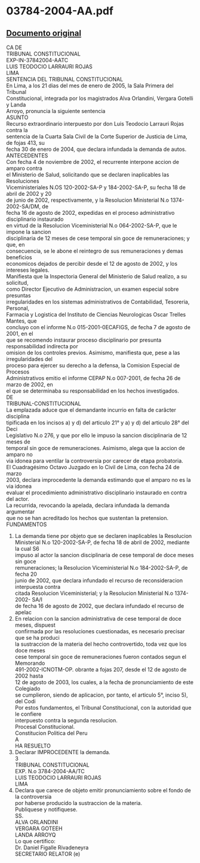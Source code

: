 
03784-2004-AA.pdf
=================
  
[Documento original](https://tc.gob.pe/jurisprudencia/2005/03784-2004-AA.pdf)  
---  
CA DE  
TRIBUNAL CONSTITUCIONAL  
EXP-IN-37842004-AATC  
LUIS TEODOCIO LARRAURI ROJAS  
LIMA  
SENTENCIA DEL TRIBUNAL CONSTITUCIONAL  
En Lima, a los 21 dias del mes de enero de 2005, la Sala Primera del Tribunal  
Constitucional, integrada por los magistrados Alva Orlandini, Vergara Gotelli y Landa  
Arroyo, pronuncia la siguiente sentencia  
ASUNTO  
Recurso extraordinario interpuesto por don Luis Teodocio Larrauri Rojas contra la  
sentencia de la Cuarta Sala Civil de la Corte Superior de Justicia de Lima, de fojas 413, su  
fecha 30 de enero de 2004, que declara infundada la demanda de autos.  
ANTECEDENTES  
Con fecha 4 de noviembre de 2002, el recurrente interpone accion de amparo contra  
el Ministerio de Salud, solicitando que se declaren inaplicables las Resoluciones  
Viceministeriales N.OS 120-2002-SA-P y 184-2002-SA-P, su fecha 18 de abril de 2002 y 20  
de junio de 2002, respectivamente, y la Resolucion Ministerial N.o 1374-2002-SA/DM, de  
fecha 16 de agosto de 2002, expedidas en el proceso administrativo disciplinario instaurado  
en virtud de la Resolucion Viceministerial N.o 064-2002-SA-P, que le impone la sancion  
disciplinaria de 12 meses de cese temporal sin goce de remuneraciones; y que, en  
consecuencia, se le abone el reintegro de sus remuneraciones y demas beneficios  
economicos dejados de percibir desde el 12 de agosto de 2002, y los intereses legales.  
Manifiesta que la Inspectoria General del Ministerio de Salud realizo, a su solicitud,  
como Director Ejecutivo de Administracion, un examen especial sobre presuntas  
irregularidades en los sistemas administrativos de Contabilidad, Tesoreria, Personal,  
Farmacia y Logistica del Instituto de Ciencias Neurologicas Oscar Trelles Mantes, que  
concluyo con el informe N.o 015-2001-0ECAFIGS, de fecha 7 de agosto de 2001, en el  
que se recomendo instaurar proceso disciplinario por presunta responsabilidad indirecta por  
omision de los controles previos. Asimismo, manifiesta que, pese a las irregularidades del  
proceso para ejercer su derecho a la defensa, la Comision Especial de Procesos  
Administrativos emitio el informe CEPAP N.o 007-2001, de fecha 26 de marzo de 2002, en  
el que se determinaba su responsabilidad en los hechos investigados.  
DE  
TRIBUNAL-CONSTITUCIONAL  
La emplazada aduce que el demandante incurrio en falta de carâcter disciplina  
tipificada en los incisos a) y d) del articulo 21° y a) y d) del articulo 28° del Deci  
Legislativo N.o 276, y que por ello le impuso la sancion disciplinaria de 12 meses de  
temporal sin goce de remuneraciones. Asimismo, alega que la accion de amparo no  
via idonea para ventilar la controversia por carecer de etapa probatoria.  
El Cuadragésimo Octavo Juzgado en lo Civil de Lima, con fecha 24 de marzo  
2003, declara improcedente la demanda estimando que el amparo no es la via idonea  
evaluar el procedimiento administrativo disciplinario instaurado en contra del actor.  
La recurrida, revocando la apelada, declara infundada la demanda argumentar  
que no se han acreditado los hechos que sustentan la pretension.  
FUNDAMENTOS  
1. La demanda tiene por objeto que se declaren inaplicables la Resolucion  
Ministerial N.o 120-2002-SA-P, de fecha 18 de abril de 2002, mediante la cual S6  
impuso al actor la sancion disciplinaria de cese temporal de doce meses sin goce  
remuneraciones; la Resolucion Viceministerial N.o 184-2002-SA-P, de fecha 20  
junio de 2002, que declara infundado el recurso de reconsideracion interpuesta contra  
citada Resolucion Viceministerial; y la Resolucion Ministerial N.o 1374-2002- SA/I  
de fecha 16 de agosto de 2002, que declara infundado el recurso de apelac  
2. En relacion con la sancion administrativa de cese temporal de doce meses, dispuest  
confirmada por las resoluciones cuestionadas, es necesario precisar que se ha produci  
la sustraccion de la materia del hecho controvertido, toda vez que los doce meses  
cese temporal sin goce de remuneraciones fueron contados segun el Memorando  
491-2002-ICNOTM-OP. obrante a fojas 207, desde el 12 de agosto de 2002 hasta  
12 de agosto de 2003, los cuales, a la fecha de pronunciamiento de este Colegiado  
se cumplieron, siendo de aplicacion, por tanto, el articulo 5°, inciso 5), del Codi  
Por estos fundamentos, el Tribunal Constitucional, con la autoridad que le confiere  
interpuesto contra la segunda resolucion.  
Procesal Constitucional.  
Constitucion Politica del Peru  
A  
HA RESUELTO  
1. Declarar IMPROCEDENTE la demanda.  
3  
TRIBUNAL CONSTITUCIONAL  
EXP. N.o 3784-2004-AA/TC  
LUIS TEODOCIO LARRAURI ROJAS  
LIMA  
2. Declara que carece de objeto emitir pronunciamiento sobre el fondo de la controversia  
por haberse producido la sustraccion de la materia.  
Publiquese y notifiquese.  
SS.  
ALVA ORLANDINI  
VERGARA GOTEEH  
LANDA ARROYQ  
Lo que certifico:  
Dr. Daniel Figalle Rivadeneyra  
SECRETARIO RELATOR (e)